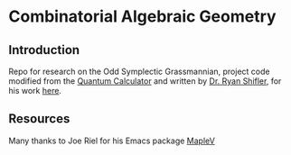 # Combinatorial Algebraic Geometry

## Introduction

Repo for research on the Odd Symplectic Grassmannian, project code modified from the [Quantum Calculator](https://sites.math.rutgers.edu/~asbuch/qcalc/) and written by [Dr. Ryan Shifler](mailto:rmshifler@salisbury.edu), for his work [here](https://arxiv.org/abs/1706.00385).

## Resources

Many thanks to Joe Riel for his Emacs package [MapleV](https://github.com/JoeRiel/maplev)
